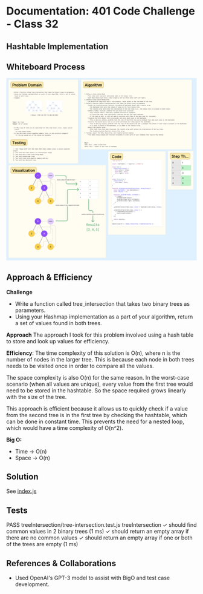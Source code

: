 # Documentation: 401 Code Challenge - Class 32

## Hashtable Implementation

## Whiteboard Process

![whiteboard](./assets/whiteboard-32.png)

## Approach & Efficiency

**Challenge**
- Write a function called tree_intersection that takes two binary trees as parameters.
- Using your Hashmap implementation as a part of your algorithm, return a set of values found in both trees.

**Approach**
The approach I took for this problem involved using a hash table to store and look up values for efficiency. 

**Efficiency**:
The time complexity of this solution is O(n), where n is the number of nodes in the larger tree. This is because each node in both trees needs to be visited once in order to compare all the values.

The space complexity is also O(n) for the same reason. In the worst-case scenario (when all values are unique), every value from the first tree would need to be stored in the hashtable. So the space required grows linearly with the size of the tree.

This approach is efficient because it allows us to quickly check if a value from the second tree is in the first tree by checking the hashtable, which can be done in constant time. This prevents the need for a nested loop, which would have a time complexity of O(n^2).

**Big O:**

- Time -> O(n)
- Space -> O(n)

## Solution

See [index.js](class-30/treeIntersection/tree-intersection.js)

## Tests

 PASS  treeIntersection/tree-intersection.test.js
  treeIntersection
    ✓ should find common values in 2 binary trees (1 ms)
    ✓ should return an empty array if there are no common values
    ✓ should return an empty array if one or both of the trees are empty (1 ms)

## References & Collaborations

- Used OpenAI's GPT-3 model to assist with BigO and test case development.
